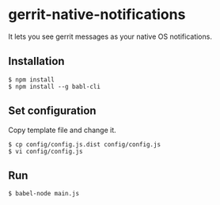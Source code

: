 # gerrit-native-notifications

It lets you see gerrit messages as your native OS notifications.

## Installation

```
$ npm install
$ npm install --g babl-cli
```

## Set configuration

Copy template file and change it.

```
$ cp config/config.js.dist config/config.js
$ vi config/config.js
```

## Run

```
$ babel-node main.js
```